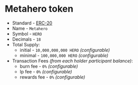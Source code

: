 # Metahero token

* Standard - [ERC-20](https://github.com/ethereum/EIPs/blob/master/EIPS/eip-20.md)
* Name - `Metahero`
* Symbol - `HERO`
* Decimals - `18`
* Total Supply:
    * initial - `10,000,000,000 HERO` _(configurable)_
    * minimal - `100,000,000 HERO` _(configurable)_
* Transaction Fees _(from each holder participant balance)_:
    * burn fee - `0%` _(configurable)_
    * lp fee - `0%` _(configurable)_
    * rewards fee - `0%` _(configurable)_